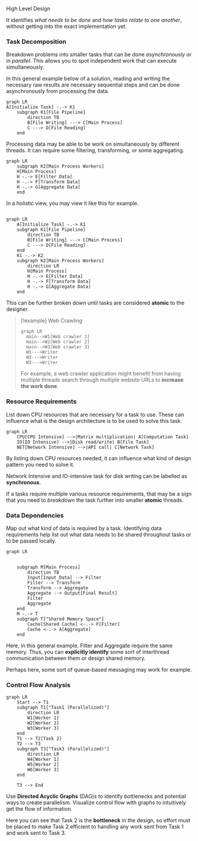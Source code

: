 High Level Design

It identifies _what needs to be done_ and _how tasks relate to one another_, without getting into the exact implementation yet.

### Task Decomposition

Breakdown problems into smaller tasks that can be done *asynchronously* or in *parallel*. This allows you to spot independent work that can execute simultaneously.

In this general example below of a solution, reading and writing the necessary raw results are necessary sequential steps and can be done asynchronously from processing the data. 

```mermaid
graph LR
A[Initialize Task] -.-> K1
    subgraph K1[File Pipeline]
	    direction TB
		B[File Writing] ---> C[Main Process]
		C ---> D[File Reading]
	end
```

Processing data may be able to be work on simultaneously by different threads. It can require some filtering, transforming, or some aggregating. 

```mermaid
graph LR
	subgraph K2[Main Process Workers]
	H[Main Process]
	H -.-> E[Filter Data]
	H -.-> F[Transform Data]
	H -.-> G[Aggregate Data]
	end
```


In a holistic view, you may view it like this for example.

```mermaid

graph LR
    A[Initialize Task] -.-> K1
    subgraph K1[File Pipeline]
	    direction TB
		B[File Writing] ---> C[Main Process]
		C ---> D[File Reading]
	end
	K1 -.-> K2
	subgraph K2[Main Process Workers]
		direction LR
		H[Main Process]
	    H -.-> E[Filter Data]
	    H -.-> F[Transform Data]
	    H -.-> G[Aggregate Data]
	end
```

This can be further broken down until tasks are considered **atomic** to the designer.

>[!example] Web Crawling
>```mermaid
>graph LR
>	main-->W1[Web crawler 1]
>	main-->W2[Web crawler 2]
>	main-->W3[Web crawler 3]
>	W1--->Writer
>	W2--->Writer
>	W3--->Writer
>```
> For example, a web crawler application might benefit from having multiple threads search through multiple website URLs to **increase the work done**.

### Resource Requirements

List down CPU resources that are necessary for a task to use. These can influence what is the design architecture is to be used to solve this task.

```mermaid
graph LR
    CPU[CPU Intensive] -->|Matrix multiplication| A[Computation Task]
    IO[IO Intensive] -->|Disk read/write| B[File Task]
    NET[Network Intensive] -->|API call| C[Network Task]
```

By listing down CPU resources needed, it can influence what kind of design pattern you need to solve it.

Network Intensive and IO-intensive task for disk writing can be labelled as **synchronous**.

If a tasks require multiple various resource requirements, that may be a sign that you need to *breakdown* the task further into smaller **atomic** threads.

### Data Dependencies

Map out what kind of data is required by a task. Identifying data requirements help list out what data needs to be shared throughout tasks or to be passed locally.

```mermaid
graph LR
    
    
    subgraph M[Main Process]
	    direction TB
	    Input[Input Data] --> Filter
	    Filter --> Transform
	    Transform --> Aggregate
	    Aggregate --> Output[Final Result]
		Filter 
	    Aggregate	    
    end
	M -.-> T
	subgraph T["Shared Memory Space"]
		Cache[Shared Cache] <-.-> F[Filter]
	    Cache <-.-> A[Aggregate]
	end
```

Here, in this general example. Filter and Aggregate require the same memory. Thus, you can **explicitly identify** some sort of interthread communication between them or design shared memory.

Perhaps here, some sort of queue-based messaging may work for example.

### Control Flow Analysis

```mermaid
graph LR
    Start --> T1
    subgraph T1["Task1 (Parallelized)"]
	    direction LR
	    W1[Worker 1]
	    W2[Worker 2]
	    W3[Worker 3]
    end
    T1 --> T2[Task 2]
    T2 --> T3
    subgraph T3["Task3 (Parallelized)"]
	    direction LR
	    W4[Worker 1]
	    W5[Worker 2]
	    W6[Worker 3]
    end
    
    T3 --> End
```

Use **Directed Acyclic Graphs** (DAG)s to identify bottlenecks and potential ways to create parallelism. Visualize control flow with graphs to intuitively get the flow of information.

Here you can see that Task 2 is the **bottleneck** in the design, so effort must be placed to make Task 2 efficient to handling any work sent from Task 1 and work sent to Task 3.
